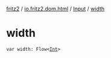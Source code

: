 [fritz2](../../index.md) / [io.fritz2.dom.html](../index.md) / [Input](index.md) / [width](./width.md)

# width

`var width: Flow<`[`Int`](https://kotlinlang.org/api/latest/jvm/stdlib/kotlin/-int/index.html)`>`